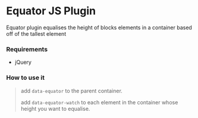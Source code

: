 # Equator JS Plugin
Equator plugin equalises the height of blocks elements in a container based off of the tallest element

### Requirements
+ jQuery

### How to use it

> add `data-equator` to the parent container.
>
> add `data-equator-watch` to each element in the container whose height you want to equalise.
